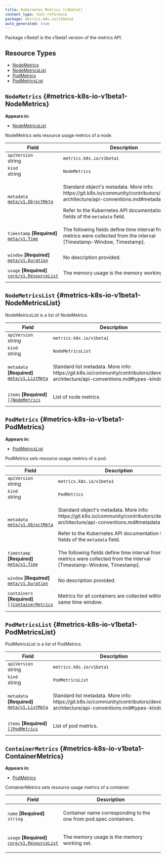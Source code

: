 ```yaml
---
title: Kubernetes Metrics (v1beta1)
content_type: tool-reference
package: metrics.k8s.io/v1beta1
auto_generated: true
---
```

<p>Package v1beta1 is the v1beta1 version of the metrics API.</p>


## Resource Types 


- [NodeMetrics](#metrics-k8s-io-v1beta1-NodeMetrics)
- [NodeMetricsList](#metrics-k8s-io-v1beta1-NodeMetricsList)
- [PodMetrics](#metrics-k8s-io-v1beta1-PodMetrics)
- [PodMetricsList](#metrics-k8s-io-v1beta1-PodMetricsList)
  
    

## `NodeMetrics`     {#metrics-k8s-io-v1beta1-NodeMetrics}
    

**Appears in:**

- [NodeMetricsList](#metrics-k8s-io-v1beta1-NodeMetricsList)


<p>NodeMetrics sets resource usage metrics of a node.</p>


<table class="table">
<thead><tr><th width="30%">Field</th><th>Description</th></tr></thead>
<tbody>
    
<tr><td><code>apiVersion</code><br/>string</td><td><code>metrics.k8s.io/v1beta1</code></td></tr>
<tr><td><code>kind</code><br/>string</td><td><code>NodeMetrics</code></td></tr>
    
  
<tr><td><code>metadata</code><br/>
<a href="https://kubernetes.io/docs/reference/generated/kubernetes-api/v1.26/#objectmeta-v1-meta"><code>meta/v1.ObjectMeta</code></a>
</td>
<td>
   <p>Standard object's metadata.
More info: https://git.k8s.io/community/contributors/devel/sig-architecture/api-conventions.md#metadata</p>
Refer to the Kubernetes API documentation for the fields of the <code>metadata</code> field.</td>
</tr>
<tr><td><code>timestamp</code> <B>[Required]</B><br/>
<a href="https://kubernetes.io/docs/reference/generated/kubernetes-api/v1.26/#time-v1-meta"><code>meta/v1.Time</code></a>
</td>
<td>
   <p>The following fields define time interval from which metrics were
collected from the interval [Timestamp-Window, Timestamp].</p>
</td>
</tr>
<tr><td><code>window</code> <B>[Required]</B><br/>
<a href="https://pkg.go.dev/k8s.io/apimachinery/pkg/apis/meta/v1#Duration"><code>meta/v1.Duration</code></a>
</td>
<td>
   <span class="text-muted">No description provided.</span></td>
</tr>
<tr><td><code>usage</code> <B>[Required]</B><br/>
<a href="https://kubernetes.io/docs/reference/generated/kubernetes-api/v1.26/#resourcelist-v1-core"><code>core/v1.ResourceList</code></a>
</td>
<td>
   <p>The memory usage is the memory working set.</p>
</td>
</tr>
</tbody>
</table>

## `NodeMetricsList`     {#metrics-k8s-io-v1beta1-NodeMetricsList}
    


<p>NodeMetricsList is a list of NodeMetrics.</p>


<table class="table">
<thead><tr><th width="30%">Field</th><th>Description</th></tr></thead>
<tbody>
    
<tr><td><code>apiVersion</code><br/>string</td><td><code>metrics.k8s.io/v1beta1</code></td></tr>
<tr><td><code>kind</code><br/>string</td><td><code>NodeMetricsList</code></td></tr>
    
  
<tr><td><code>metadata</code> <B>[Required]</B><br/>
<a href="https://kubernetes.io/docs/reference/generated/kubernetes-api/v1.26/#listmeta-v1-meta"><code>meta/v1.ListMeta</code></a>
</td>
<td>
   <p>Standard list metadata.
More info: https://git.k8s.io/community/contributors/devel/sig-architecture/api-conventions.md#types-kinds</p>
</td>
</tr>
<tr><td><code>items</code> <B>[Required]</B><br/>
<a href="#metrics-k8s-io-v1beta1-NodeMetrics"><code>[]NodeMetrics</code></a>
</td>
<td>
   <p>List of node metrics.</p>
</td>
</tr>
</tbody>
</table>

## `PodMetrics`     {#metrics-k8s-io-v1beta1-PodMetrics}
    

**Appears in:**

- [PodMetricsList](#metrics-k8s-io-v1beta1-PodMetricsList)


<p>PodMetrics sets resource usage metrics of a pod.</p>


<table class="table">
<thead><tr><th width="30%">Field</th><th>Description</th></tr></thead>
<tbody>
    
<tr><td><code>apiVersion</code><br/>string</td><td><code>metrics.k8s.io/v1beta1</code></td></tr>
<tr><td><code>kind</code><br/>string</td><td><code>PodMetrics</code></td></tr>
    
  
<tr><td><code>metadata</code><br/>
<a href="https://kubernetes.io/docs/reference/generated/kubernetes-api/v1.26/#objectmeta-v1-meta"><code>meta/v1.ObjectMeta</code></a>
</td>
<td>
   <p>Standard object's metadata.
More info: https://git.k8s.io/community/contributors/devel/sig-architecture/api-conventions.md#metadata</p>
Refer to the Kubernetes API documentation for the fields of the <code>metadata</code> field.</td>
</tr>
<tr><td><code>timestamp</code> <B>[Required]</B><br/>
<a href="https://kubernetes.io/docs/reference/generated/kubernetes-api/v1.26/#time-v1-meta"><code>meta/v1.Time</code></a>
</td>
<td>
   <p>The following fields define time interval from which metrics were
collected from the interval [Timestamp-Window, Timestamp].</p>
</td>
</tr>
<tr><td><code>window</code> <B>[Required]</B><br/>
<a href="https://pkg.go.dev/k8s.io/apimachinery/pkg/apis/meta/v1#Duration"><code>meta/v1.Duration</code></a>
</td>
<td>
   <span class="text-muted">No description provided.</span></td>
</tr>
<tr><td><code>containers</code> <B>[Required]</B><br/>
<a href="#metrics-k8s-io-v1beta1-ContainerMetrics"><code>[]ContainerMetrics</code></a>
</td>
<td>
   <p>Metrics for all containers are collected within the same time window.</p>
</td>
</tr>
</tbody>
</table>

## `PodMetricsList`     {#metrics-k8s-io-v1beta1-PodMetricsList}
    


<p>PodMetricsList is a list of PodMetrics.</p>


<table class="table">
<thead><tr><th width="30%">Field</th><th>Description</th></tr></thead>
<tbody>
    
<tr><td><code>apiVersion</code><br/>string</td><td><code>metrics.k8s.io/v1beta1</code></td></tr>
<tr><td><code>kind</code><br/>string</td><td><code>PodMetricsList</code></td></tr>
    
  
<tr><td><code>metadata</code> <B>[Required]</B><br/>
<a href="https://kubernetes.io/docs/reference/generated/kubernetes-api/v1.26/#listmeta-v1-meta"><code>meta/v1.ListMeta</code></a>
</td>
<td>
   <p>Standard list metadata.
More info: https://git.k8s.io/community/contributors/devel/sig-architecture/api-conventions.md#types-kinds</p>
</td>
</tr>
<tr><td><code>items</code> <B>[Required]</B><br/>
<a href="#metrics-k8s-io-v1beta1-PodMetrics"><code>[]PodMetrics</code></a>
</td>
<td>
   <p>List of pod metrics.</p>
</td>
</tr>
</tbody>
</table>

## `ContainerMetrics`     {#metrics-k8s-io-v1beta1-ContainerMetrics}
    

**Appears in:**

- [PodMetrics](#metrics-k8s-io-v1beta1-PodMetrics)


<p>ContainerMetrics sets resource usage metrics of a container.</p>


<table class="table">
<thead><tr><th width="30%">Field</th><th>Description</th></tr></thead>
<tbody>
    
  
<tr><td><code>name</code> <B>[Required]</B><br/>
<code>string</code>
</td>
<td>
   <p>Container name corresponding to the one from pod.spec.containers.</p>
</td>
</tr>
<tr><td><code>usage</code> <B>[Required]</B><br/>
<a href="https://kubernetes.io/docs/reference/generated/kubernetes-api/v1.26/#resourcelist-v1-core"><code>core/v1.ResourceList</code></a>
</td>
<td>
   <p>The memory usage is the memory working set.</p>
</td>
</tr>
</tbody>
</table>
  